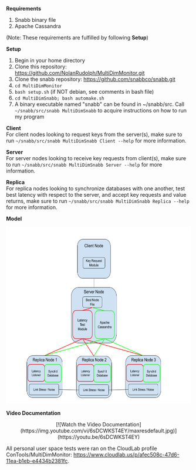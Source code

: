 
**Requirements** 
1. Snabb binary file 
2. Apache Cassandra  
  
(Note: These requirements are fulfilled by following **Setup**)  
  
**Setup**
1. Begin in your home directory 
2. Clone this repository: https://github.com/NolanRudolph/MultiDimMonitor.git
3. Clone the snabb repository: https://github.com/snabbco/snabb.git
4. ```cd MultiDimMonitor```
5. ```bash setup.sh``` (if NOT debian, see comments in bash file)
6. ```cd MultiDimSnabb; bash automake.sh```
7. A binary executable named "snabb" can be found in ~/snabb/src. Call ```~/snabb/src/snabb MultiDimSnabb``` to acquire instructions on how to run my program

**Client**  
For client nodes looking to request keys from the server(s), make sure to run ```~/snabb/src/snabb MultiDimSnabb Client --help``` for more information.
  
**Server**  
For server nodes looking to receive key requests from client(s), make sure to run ```~/snabb/src/snabb MultiDimSnabb Server --help``` for more information.

**Replica**  
For replica nodes looking to synchronize databases with one another, test best latency with respect to the server, and accept key requests and value returns, make sure to run ```~/snabb/src/snabb MultiDimSnabb Replica --help``` for more information.
  
**Model**
<p align="center">
  <img width="640" height="480" src="./MultiDimMonitorSketch.png">
</p>

**Video Documentation**
<p align="center">
  [![Watch the Video Documentation](https://img.youtube.com/vi/6sDCWKST4EY/maxresdefault.jpg)](https://youtu.be/6sDCWKST4EY)
</p>

All personal user space tests were ran on the CloudLab profile ConTools/MultiDimMonitor: https://www.cloudlab.us/p/afec508c-47d6-11ea-b1eb-e4434b2381fc.
